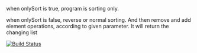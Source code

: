 when onlySort is true, program is sorting only. 

when onlySort is false,  reverse or normal sorting. And then remove and add element operations, according to given parameter. 
It will return the changing list 

[![Build Status](https://app.travis-ci.com/BeyzaAltanlar/Homework1.svg?branch=main)](https://app.travis-ci.com/BeyzaAltanlar/Homework1)